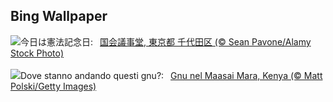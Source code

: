 ## Bing Wallpaper
![](https://www.bing.com/th?id=OHR.Constitution2023_JA-JP2079590135_UHD.jpg&w=1000)今日は憲法記念日:&nbsp;&ensp;[国会議事堂, 東京都 千代田区 (© Sean Pavone/Alamy Stock Photo)](https://www.bing.com/th?id=OHR.Constitution2023_JA-JP2079590135_UHD.jpg)
<br><br/>
![](https://www.bing.com/th?id=OHR.ThreeWildebeest_IT-IT3805881299_UHD.jpg&w=1000)Dove stanno andando questi gnu?:&nbsp;&ensp;[Gnu nel Maasai Mara, Kenya (© Matt Polski/Getty Images)](https://www.bing.com/th?id=OHR.ThreeWildebeest_IT-IT3805881299_UHD.jpg)
<br><br/>
